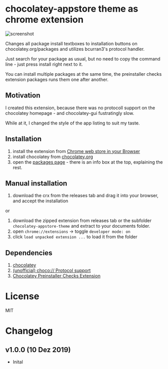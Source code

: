 
# chocolatey-appstore theme as chrome extension

![screenshot](https://user-images.githubusercontent.com/1894723/70542634-5c2a1800-1b69-11ea-81bd-b13c1bc756c2.png)

  Changes all package install textboxes to installation buttons on chocolatey.org/packages and utilizes bcurran3's protocol handler.

  Just search for your package as usual, but no need to copy the command line - just press install right next to it.

  You can install multiple packages at the same time, the preinstaller checks extension packages runs them one after another.

## Motivation 

  I created this extension, because there was no protocoll support
  on the chocolatey homepage - and chocolatey-gui fustratingly slow.

  While at it, I changed the style of the app listing to suit my
  taste.

## Installation
1. install the extension from [Chrome web store in your Browser](https://chrome.google.com/webstore/detail/chocolatey-appstore/gkehnkphfligaeniienfamgdfocegffl)
2. install chocolatey from [chocolatey.org](https://chocolatey.org/install)
3. open the [packages page](https://chocolatey.org/packages) - there is an info box at the top, explaining the rest.

## Manual installation
1. download the crx from the releases tab and drag it into your browser, and accept the installation

or 

1. download the zipped extension from releases tab or the subfolder `chocolatey-appstore-theme` and extract to your documents folder.
2. open `chrome://extensions` -> toggle `developer mode: on`
3. click  `load unpacked extension ...` to load it from the folder

## Dependencies
1. [chocolatey](https://chocolatey.org/install)
2. [(unofficial) choco:// Protocol support](https://chocolatey.org/packages/choco-protocol-support)
3. [Chocolatey Preinstaller Checks Extension](https://chocolatey.org/packages/chocolatey-preinstaller-checks.extension)


# License

  MIT


# Changelog

## v1.0.0 (10 Dez 2019)
- Inital